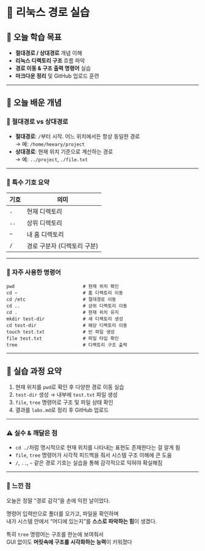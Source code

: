 # 📘 리눅스 경로 실습

## 🎯 오늘 학습 목표
- **절대경로 / 상대경로** 개념 이해
- **리눅스 디렉토리 구조** 흐름 파악
- **경로 이동 & 구조 출력 명령어** 실습
- **마크다운 정리** 및 GitHub 업로드 훈련

---

## 🧠 오늘 배운 개념

### 🔹 절대경로 vs 상대경로
- **절대경로**: `/`부터 시작. 어느 위치에서든 항상 동일한 경로  
  → 예: `/home/heeary/project`
- **상대경로**: 현재 위치 기준으로 계산하는 경로  
  → 예: `../project`, `./file.txt`

---

### 🔹 특수 기호 요약

| 기호 | 의미 |
|------|------|
| `.` | 현재 디렉토리 |
| `..` | 상위 디렉토리 |
| `~` | 내 홈 디렉토리 |
| `/` | 경로 구분자 (디렉토리 구분) |

---

### 🔹 자주 사용한 명령어
```
pwd                         # 현재 위치 확인
cd ~                        # 홈 디렉토리 이동
cd /etc                     # 절대경로 이동
cd ..                       # 상위 디렉토리 이동
cd .                        # 현재 위치 유지
mkdir test-dir              # 새 디렉토리 생성
cd test-dir                 # 해당 디렉토리 이동
touch test.txt              # 빈 파일 생성
file test.txt               # 파일 타입 확인
tree                        # 디렉토리 구조 출력
```

---

## 🧪 실습 과정 요약

1. 현재 위치를 `pwd`로 확인 후 다양한 경로 이동 실습
2. `test-dir` 생성 → 내부에 `test.txt` 파일 생성
3. `file`, `tree` 명령어로 구조 및 파일 상태 확인
4. 결과를 `labs.md`로 정리 후 GitHub 업로드

---

### ⚠️ 실수 & 깨달은 점
- `cd ./`처럼 명시적으로 현재 위치를 나타내는 표현도 존재한다는 걸 알게 됨
- `file`, `tree` 명령어가 시각적 피드백을 줘서 시스템 구조 이해에 큰 도움
- `/`, `..`, `~` 같은 경로 기호는 실습을 통해 감각적으로 익혀야 확실해짐

---

### 💭 느낀 점
오늘은 정말 “경로 감각”을 손에 익힌 날이었다.

명령어 입력만으로 폴더를 오가고, 파일을 확인하며  
내가 시스템 안에서 “어디에 있는지”를 **스스로 파악하는 힘**이 생겼다.

특히 `tree` 명령어는 구조를 한눈에 보여줘서  
GUI 없이도 **머릿속에 구조를 시각화하는 능력**이 키워졌다




